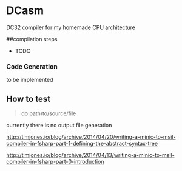 # DCasm
DC32 compiler for my homemade CPU architecture

##compilation steps

- TODO

### Code Generation
to be implemented


## How to test
>do path/to/source/file

currently there is no output file generation

http://timjones.io/blog/archive/2014/04/20/writing-a-minic-to-msil-compiler-in-fsharp-part-1-defining-the-abstract-syntax-tree


http://timjones.io/blog/archive/2014/04/13/writing-a-minic-to-msil-compiler-in-fsharp-part-0-introduction
